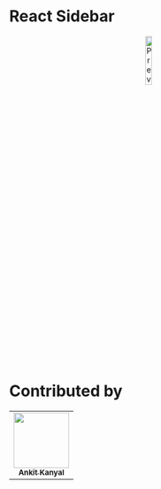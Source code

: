 # React Sidebar

<p align="center">
  <img src="https://github.com/opendevs-org/react-projects/raw/main/react-sidebar/public/preview.png" width="15%" title="Preview" alt="Preview">
</p>

# Contributed by

<table>
  <tbody>
    <tr>
      <td align="center"><a href="https://www.linkedin.com/in/ankit-kanyal-43460b169"><img src="https://avatars.githubusercontent.com/u/35369589?v=3?s=100" width="100px;" alt=""/><br /><sub><b>Ankit Kanyal</b></sub></a><br /></td>
    </tr>
  </tbody>
</table>
